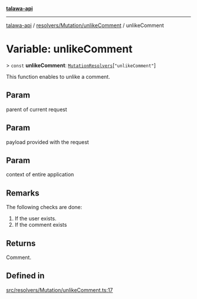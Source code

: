 [**talawa-api**](../../../../README.md)

***

[talawa-api](../../../../modules.md) / [resolvers/Mutation/unlikeComment](../README.md) / unlikeComment

# Variable: unlikeComment

\> `const` **unlikeComment**: [`MutationResolvers`](../../../../types/generatedGraphQLTypes/type-aliases/MutationResolvers.md)\[`"unlikeComment"`\]

This function enables to unlike a comment.

## Param

parent of current request

## Param

payload provided with the request

## Param

context of entire application

## Remarks

The following checks are done:
1. If the user exists.
2. If the comment exists

## Returns

Comment.

## Defined in

[src/resolvers/Mutation/unlikeComment.ts:17](https://github.com/PalisadoesFoundation/talawa-api/blob/039b0f127fb8caa46d57186ab4b3bb27fe150903/src/resolvers/Mutation/unlikeComment.ts#L17)
